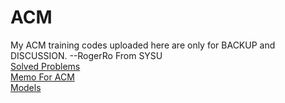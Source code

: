 # ACM
My ACM training codes uploaded here are only for BACKUP and DISCUSSION.  --RogerRo From SYSU  
[Solved Problems](https://github.com/RogerRordo/ACM/wiki/Solved-Problems)  
[Memo For ACM](https://github.com/RogerRordo/ACM/wiki/Memo-For-ACM)  
[Models](https://github.com/RogerRordo/ACM/wiki/Models)  
